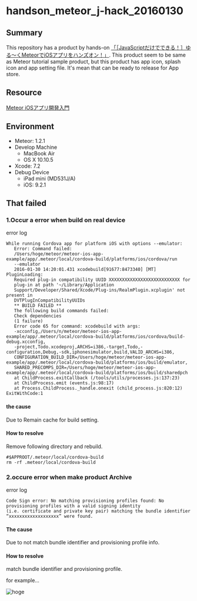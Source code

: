 # handson_meteor_j-hack_20160130

## Summary
This repository has a product by hands-on [「［JavaScriptだけでできる！］ゆる〜くMeteorでiOSアプリをハンズオン！」](http://meteor-tokyo.connpass.com/event/25255/).
This product seem to be same as Meteor tutorial sample product, but this product has app icon, splash icon and app setting file.
It's mean that can be ready to release for App store.

## Resource
[Meteor iOSアプリ開発入門](https://www.gitbook.com/book/j-hack/meteor-ios-app-getting-started/details)

## Environment
* Meteor: 1.2.1
* Develop Machine
  * MacBook Air
  * OS X 10.10.5
* Xcode: 7.2
* Debug Device
  * iPad mini (MD531J/A)
  * iOS: 9.2.1

## That failed
### 1.Occur a error when build on real device

error log
```
While running Cordova app for platform iOS with options --emulator:
   Error: Command failed:
   /Users/hoge/meteor/meteor-ios-app-example/app/.meteor/local/cordova-build/platforms/ios/cordova/run
   --emulator
   2016-01-30 14:20:01.431 xcodebuild[91677:8473340] [MT] PluginLoading:
   Required plug-in compatibility UUID XXXXXXXXXXXXXXXXXXXXXXXXXXX for
   plug-in at path '~/Library/Application
   Support/Developer/Shared/Xcode/Plug-ins/RealmPlugin.xcplugin' not present in
   DVTPlugInCompatibilityUUIDs
   ** BUILD FAILED **
   The following build commands failed:
   Check dependencies
   (1 failure)
   Error code 65 for command: xcodebuild with args:
   -xcconfig,/Users/n/meteor/meteor-ios-app-example/app/.meteor/local/cordova-build/platforms/ios/cordova/build-debug.xcconfig,
   -project,Todo.xcodeproj,ARCHS=i386,-target,Todo,-configuration,Debug,-sdk,iphonesimulator,build,VALID_ARCHS=i386,
   CONFIGURATION_BUILD_DIR=/Users/hoge/meteor/meteor-ios-app-example/app/.meteor/local/cordova-build/platforms/ios/build/emulator,
   SHARED_PRECOMPS_DIR=/Users/hoge/meteor/meteor-ios-app-example/app/.meteor/local/cordova-build/platforms/ios/build/sharedpch
   at ChildProcess.exitCallback (/tools/utils/processes.js:137:23)
   at ChildProcess.emit (events.js:98:17)
   at Process.ChildProcess._handle.onexit (child_process.js:820:12)
ExitWithCode:1
```
#### the cause
Due to Remain cache for build setting.

#### How to resolve
Remove following directory and rebuild.
```
#$APPROOT/.meteor/local/cordova-build
rm -rf .meteor/local/cordova-build
```

### 2.occure error when make product Archive

error log
```
Code Sign error: No matching provisioning profiles found: No provisioning profiles with a valid signing identity 
(i.e. certificate and private key pair) matching the bundle identifier “xxxxxxxxxxxxxxxxxxx” were found.
```

#### The cause 
Due to not match bundle identifier and provisioning profile info.

#### How to resolve

match bundle identifier and provisioning profile.

for example…

![hoge](https://github.com/mktktmr/handson_meteor_j-hack_20160130/wiki/images/matching_identifier.jpg)







